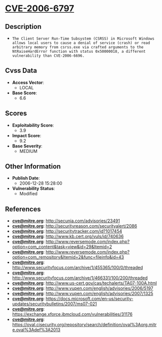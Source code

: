 
# [CVE-2006-6797](https://cve.mitre.org/cgi-bin/cvename.cgi?name=CVE-2006-6797)

## Description

- `The Client Server Run-Time Subsystem (CSRSS) in Microsoft Windows allows local users to cause a denial of service (crash) or read arbitrary memory from csrss.exe via crafted arguments to the NtRaiseHardError function with status 0x50000018, a different vulnerability than CVE-2006-6696.`

## Cvss Data

- **Access Vector**:
  - LOCAL
- **Base Score**:
  - 6.6

## Scores

- **Exploitability Score**:
  - 3.9
- **Impact Score**:
  - 9.2
- **Base Severity**:
  - MEDIUM

## Other Information

- **Publish Date**:
  - 2006-12-28 15:28:00
- **Vulnerability Status**:
  - Modified

## References

- **cve@mitre.org**: http://secunia.com/advisories/23491
- **cve@mitre.org**: http://securityreason.com/securityalert/2086
- **cve@mitre.org**: http://securitytracker.com/id?1017454
- **cve@mitre.org**: http://www.kb.cert.org/vuls/id/740636
- **cve@mitre.org**: http://www.reversemode.com/index.php?option=com_content&task=view&id=29&Itemid=2
- **cve@mitre.org**: http://www.reversemode.com/index.php?option=com_remository&Itemid=2&func=fileinfo&id=43
- **cve@mitre.org**: http://www.securityfocus.com/archive/1/455365/100/0/threaded
- **cve@mitre.org**: http://www.securityfocus.com/archive/1/466331/100/200/threaded
- **cve@mitre.org**: http://www.us-cert.gov/cas/techalerts/TA07-100A.html
- **cve@mitre.org**: http://www.vupen.com/english/advisories/2006/5197
- **cve@mitre.org**: http://www.vupen.com/english/advisories/2007/1325
- **cve@mitre.org**: https://docs.microsoft.com/en-us/security-updates/securitybulletins/2007/ms07-021
- **cve@mitre.org**: https://exchange.xforce.ibmcloud.com/vulnerabilities/31176
- **cve@mitre.org**: https://oval.cisecurity.org/repository/search/definition/oval%3Aorg.mitre.oval%3Adef%3A2013
